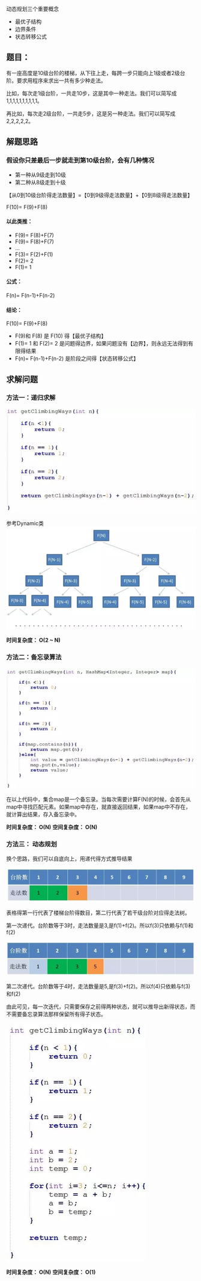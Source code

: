 动态规划三个重要概念
* 最优子结构
* 边界条件
* 状态转移公式

## 题目：
有一座高度是10级台阶的楼梯，从下往上走，每跨一步只能向上1级或者2级台阶。要求用程序来求出一共有多少种走法。

比如，每次走1级台阶，一共走10步，这是其中一种走法。我们可以简写成 1,1,1,1,1,1,1,1,1,1。

再比如，每次走2级台阶，一共走5步，这是另一种走法。我们可以简写成 2,2,2,2,2。

## 解题思路

### 假设你只差最后一步就走到第10级台阶，会有几种情况

* 第一种从9级走到10级
* 第二种从8级走到十级

【从0到10级台阶得走法数量】=【0到9级得走法数量】+【0到8级得走法数量】

 F(10)= F(9)+F(8)
 #### 以此类推：
 
 * F(9)= F(8)+F(7)
 * F(9)= F(8)+F(7)
 * ...
 * F(3)= F(2)+F(1)
 * F(2)= 2
 * F(1)= 1
 
 #### 公式：
  F(n)= F(n-1)+F(n-2)
  
 
 ####  结论：
  
  F(10)= F(9)+F(8)
  
  * F(9)和 F(8) 是 F(10) 得【最优子结构】
  * F(1)= 1 和  F(2)= 2 是问题得边界，如果问题没有【边界】，则永远无法得到有限得结果
  * F(n)= F(n-1)+F(n-2) 是阶段之间得【状态转移公式】
  
## 求解问题

### 方法一：递归求解
  
  ![Image text](img/1587527305.jpg)
 
  参考Dynamic类
  ![Image text](img/1587527565.jpg)
  
  **时间复杂度： O(2 ~ N)**
  
### 方法二：备忘录算法  
  ![Image text](img/1587527739.jpg)
  
  在以上代码中，集合map是一个备忘录。当每次需要计算F(N)的时候，会首先从map中寻找匹配元素。如果map中存在，就直接返回结果，如果map中不存在，就计算出结果，存入备忘录中。
  
  **时间复杂度： O(N)**
  **空间复杂度： O(N)**
### 方法三： 动态规划
  
   换个思路，我们可以自底向上，用递代得方式推导结果
   
   ![Image text](img/1587528332.jpg)
   
   表格得第一行代表了楼梯台阶得数目，第二行代表了若干级台阶对应得走法树。
   
   第一次递代。台阶数等于3时，走法数量是3,是f(1)+f(2)。所以f(3)只依赖与f(1)和f(2)
   
   ![Image text](img/1587528590.jpg)
   
   第二次递代。台阶数等于4时，走法数量是5,是f(3)+f(2)。所以f(4)只依赖与f(3)和f(2)
   
   由此可见，每一次迭代，只需要保存之前得两种状态，就可以推导出新得状态，而不需要备忘录算法那样保留所有得子状态。
   
   ![Image text](img/1587529271.jpg)
   
   **时间复杂度： O(N)**
   **空间复杂度： O(1)**